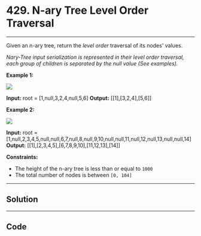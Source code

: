 # 429. N-ary Tree Level Order Traversal

---

Given an n-ary tree, return the _level order_ traversal of its nodes' values.

_Nary-Tree input serialization is represented in their level order traversal, each group of children is separated by the null value (See examples)._

 

**Example 1:**

![](https://assets.leetcode.com/uploads/2018/10/12/narytreeexample.png)


**Input:** root = [1,null,3,2,4,null,5,6]
**Output:** [[1],[3,2,4],[5,6]]


**Example 2:**

![](https://assets.leetcode.com/uploads/2019/11/08/sample_4_964.png)


**Input:** root = [1,null,2,3,4,5,null,null,6,7,null,8,null,9,10,null,null,11,null,12,null,13,null,null,14]
**Output:** [[1],[2,3,4,5],[6,7,8,9,10],[11,12,13],[14]]


 

**Constraints:**

  * The height of the n-ary tree is less than or equal to `1000`
  * The total number of nodes is between `[0, 104]`

---

## Solution



---

## Code
```python


```